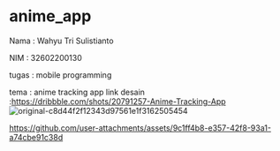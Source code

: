 # anime_app

Nama : Wahyu Tri Sulistianto

NIM : 32602200130

tugas : mobile programming

tema : anime tracking app
link desain  :https://dribbble.com/shots/20791257-Anime-Tracking-App
![original-c8d44f2f12343d97561e1f3162505454](https://github.com/user-attachments/assets/9fce4e34-9472-497d-96a2-910a523fd4c0)



https://github.com/user-attachments/assets/9c1ff4b8-e357-42f8-93a1-a74cbe91c38d

